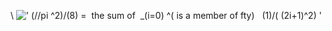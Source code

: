 \\
![' (//pi \^2)/(8) =  the sum of  \_(i=0) \^( is a member of fty)   (1)/(
(2i+1)\^2) '](../dictionary/equation_images/1544.1..png)
